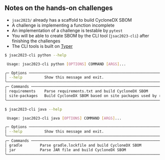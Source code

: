 ## Notes on the hands-on challenges

- `jsac2023/` already has a scaffold to build CycloneDX SBOM
- A challenge is implementing a function incomplete
- An implementation of a challenge is testable by `pytest`
- You will be able to create SBOM by the CLI tool (`jsac2023-cli`) after finishing the challenges
- The CLI tools is built on [Typer](https://typer.tiangolo.com/)

```bash
$ jsac2023-cli python --help

 Usage: jsac2023-cli python [OPTIONS] COMMAND [ARGS]...

╭─ Options ─────────────────────────────────────────────────────────────────────────────────────────╮
│ --help          Show this message and exit.                                                       │
╰───────────────────────────────────────────────────────────────────────────────────────────────────╯
╭─ Commands ────────────────────────────────────────────────────────────────────────────────────────╮
│ requirements    Parse requirements.txt and build CycloneDX SBOM                                   │
│ site-packages   Build CycloneDX SBOM based on site packages used by running Python processes      │
╰───────────────────────────────────────────────────────────────────────────────────────────────────╯

$ jsac2023-cli java --help

 Usage: jsac2023-cli java [OPTIONS] COMMAND [ARGS]...

╭─ Options ─────────────────────────────────────────────────────────────────────────────────────────╮
│ --help          Show this message and exit.                                                       │
╰───────────────────────────────────────────────────────────────────────────────────────────────────╯
╭─ Commands ────────────────────────────────────────────────────────────────────────────────────────╮
│ gradle        Parse gradle.lockfile and build CycloneDX SBOM                                      │
│ jar           Parse JAR file and build CycloneDX SBOM                                             │
╰───────────────────────────────────────────────────────────────────────────────────────────────────╯
```
